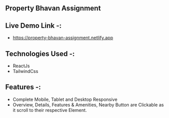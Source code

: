 ## Property Bhavan Assignment

## Live Demo Link -:

-   https://property-bhavan-assignment.netlify.app

## Technologies Used -:

-   ReactJs
-   TailwindCss

## Features -:

-   Complete Mobile, Tablet and Desktop Responsive
-   Overview, Details, Features & Amenities, Nearby Button are Clickable as it scroll to their respective Element.
